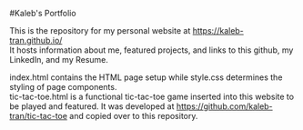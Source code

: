 #Kaleb's Portfolio  

This is the repository for my personal website at https://kaleb-tran.github.io/  
It hosts information about me, featured projects, and links to this github, my LinkedIn, and my Resume.
  
index.html contains the HTML page setup while style.css determines the styling of page components.  
tic-tac-toe.html is a functional tic-tac-toe game inserted into this website to be played and featured. It was developed at https://github.com/kaleb-tran/tic-tac-toe and copied over to this repository.

